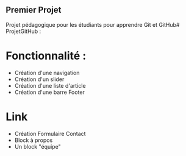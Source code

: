 ## Premier Projet

Projet pédagogique pour les étudiants pour apprendre Git et GitHub# ProjetGitHub :

# Fonctionnalité :

- Création d'une navigation
- Création d'un slider
- Création d'une liste d'article
- Création d'une barre Footer

# Link

- Création Formulaire Contact
- Block à propos
- Un block "équipe"